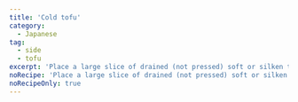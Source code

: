 ```yaml
---
title: 'Cold tofu'
category:
  - Japanese
tag:
  - side
  - tofu
excerpt: 'Place a large slice of drained (not pressed) soft or silken tofu on a plate. Add toppings such as green onions, bonito flakes, and grated ginger. Lightly drizzle soy sauce over right before eating. Additional topping ideas: tomato, cucumbers, corn, other veggies, crab meat, furikake.'
noRecipe: 'Place a large slice of drained (not pressed) soft or silken tofu on a plate. Add toppings such as green onions, bonito flakes, and grated ginger. Lightly drizzle soy sauce over right before eating. Additional topping ideas: tomato, cucumbers, corn, other veggies, crab meat, furikake.'
noRecipeOnly: true
---
```

